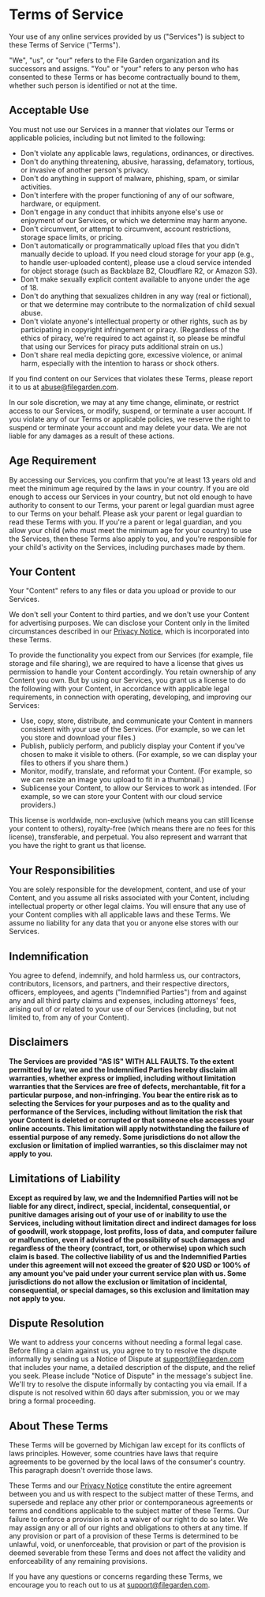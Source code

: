 # Terms of Service

Your use of any online services provided by us ("Services") is subject to these Terms of Service ("Terms").

"We", "us", or "our" refers to the File Garden organization and its successors and assigns. "You" or "your" refers to any person who has consented to these Terms or has become contractually bound to them, whether such person is identified or not at the time.

## Acceptable Use

You must not use our Services in a manner that violates our Terms or applicable policies, including but not limited to the following:

- Don't violate any applicable laws, regulations, ordinances, or directives.
- Don't do anything threatening, abusive, harassing, defamatory, tortious, or invasive of another person's privacy.
- Don't do anything in support of malware, phishing, spam, or similar activities.
- Don't interfere with the proper functioning of any of our software, hardware, or equipment.
- Don't engage in any conduct that inhibits anyone else's use or enjoyment of our Services, or which we determine may harm anyone.
- Don't circumvent, or attempt to circumvent, account restrictions, storage space limits, or pricing.
- Don't automatically or programmatically upload files that you didn't manually decide to upload. If you need cloud storage for your app (e.g., to handle user-uploaded content), please use a cloud service intended for object storage (such as Backblaze B2, Cloudflare R2, or Amazon S3).
- Don't make sexually explicit content available to anyone under the age of 18.
- Don't do anything that sexualizes children in any way (real or fictional), or that we determine may contribute to the normalization of child sexual abuse.
- Don't violate anyone's intellectual property or other rights, such as by participating in copyright infringement or piracy. (Regardless of the ethics of piracy, we're required to act against it, so please be mindful that using our Services for piracy puts additional strain on us.)
- Don't share real media depicting gore, excessive violence, or animal harm, especially with the intention to harass or shock others.

If you find content on our Services that violates these Terms, please report it to us at abuse@filegarden.com.

In our sole discretion, we may at any time change, eliminate, or restrict access to our Services, or modify, suspend, or terminate a user account. If you violate any of our Terms or applicable policies, we reserve the right to suspend or terminate your account and may delete your data. We are not liable for any damages as a result of these actions.

## Age Requirement

By accessing our Services, you confirm that you're at least 13 years old and meet the minimum age required by the laws in your country. If you are old enough to access our Services in your country, but not old enough to have authority to consent to our Terms, your parent or legal guardian must agree to our Terms on your behalf. Please ask your parent or legal guardian to read these Terms with you. If you're a parent or legal guardian, and you allow your child (who must meet the minimum age for your country) to use the Services, then these Terms also apply to you, and you're responsible for your child's activity on the Services, including purchases made by them.

## Your Content

Your "Content" refers to any files or data you upload or provide to our Services.

We don't sell your Content to third parties, and we don't use your Content for advertising purposes. We can disclose your Content only in the limited circumstances described in our [Privacy Notice](/privacy), which is incorporated into these Terms.

To provide the functionality you expect from our Services (for example, file storage and file sharing), we are required to have a license that gives us permission to handle your Content accordingly. You retain ownership of any Content you own. But by using our Services, you grant us a license to do the following with your Content, in accordance with applicable legal requirements, in connection with operating, developing, and improving our Services:

- Use, copy, store, distribute, and communicate your Content in manners consistent with your use of the Services. (For example, so we can let you store and download your files.)
- Publish, publicly perform, and publicly display your Content if you've chosen to make it visible to others. (For example, so we can display your files to others if you share them.)
- Monitor, modify, translate, and reformat your Content. (For example, so we can resize an image you upload to fit in a thumbnail.)
- Sublicense your Content, to allow our Services to work as intended. (For example, so we can store your Content with our cloud service providers.)

This license is worldwide, non-exclusive (which means you can still license your content to others), royalty-free (which means there are no fees for this license), transferable, and perpetual. You also represent and warrant that you have the right to grant us that license.

## Your Responsibilities

You are solely responsible for the development, content, and use of your Content, and you assume all risks associated with your Content, including intellectual property or other legal claims. You will ensure that any use of your Content complies with all applicable laws and these Terms. We assume no liability for any data that you or anyone else stores with our Services.

## Indemnification

You agree to defend, indemnify, and hold harmless us, our contractors, contributors, licensors, and partners, and their respective directors, officers, employees, and agents ("Indemnified Parties") from and against any and all third party claims and expenses, including attorneys' fees, arising out of or related to your use of our Services (including, but not limited to, from any of your Content).

## **Disclaimers**

**The Services are provided "AS IS" WITH ALL FAULTS. To the extent permitted by law, we and the Indemnified Parties hereby disclaim all warranties, whether express or implied, including without limitation warranties that the Services are free of defects, merchantable, fit for a particular purpose, and non-infringing. You bear the entire risk as to selecting the Services for your purposes and as to the quality and performance of the Services, including without limitation the risk that your Content is deleted or corrupted or that someone else accesses your online accounts. This limitation will apply notwithstanding the failure of essential purpose of any remedy. Some jurisdictions do not allow the exclusion or limitation of implied warranties, so this disclaimer may not apply to you.**

## **Limitations of Liability**

**Except as required by law, we and the Indemnified Parties will not be liable for any direct, indirect, special, incidental, consequential, or punitive damages arising out of your use of or inability to use the Services, including without limitation direct and indirect damages for loss of goodwill, work stoppage, lost profits, loss of data, and computer failure or malfunction, even if advised of the possibility of such damages and regardless of the theory (contract, tort, or otherwise) upon which such claim is based. The collective liability of us and the Indemnified Parties under this agreement will not exceed the greater of $20 USD or 100% of any amount you've paid under your current service plan with us. Some jurisdictions do not allow the exclusion or limitation of incidental, consequential, or special damages, so this exclusion and limitation may not apply to you.**

## Dispute Resolution

We want to address your concerns without needing a formal legal case. Before filing a claim against us, you agree to try to resolve the dispute informally by sending us a Notice of Dispute at support@filegarden.com that includes your name, a detailed description of the dispute, and the relief you seek. Please include "Notice of Dispute" in the message's subject line. We'll try to resolve the dispute informally by contacting you via email. If a dispute is not resolved within 60 days after submission, you or we may bring a formal proceeding.

## About These Terms

These Terms will be governed by Michigan law except for its conflicts of laws principles. However, some countries have laws that require agreements to be governed by the local laws of the consumer's country. This paragraph doesn't override those laws.

These Terms and our [Privacy Notice](/privacy) constitute the entire agreement between you and us with respect to the subject matter of these Terms, and supersede and replace any other prior or contemporaneous agreements or terms and conditions applicable to the subject matter of these Terms. Our failure to enforce a provision is not a waiver of our right to do so later. We may assign any or all of our rights and obligations to others at any time. If any provision or part of a provision of these Terms is determined to be unlawful, void, or unenforceable, that provision or part of the provision is deemed severable from these Terms and does not affect the validity and enforceability of any remaining provisions.

If you have any questions or concerns regarding these Terms, we encourage you to reach out to us at support@filegarden.com.
